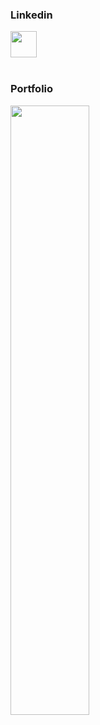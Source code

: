
<h3>Linkedin</h3>
<a href="https://www.linkedin.com/in/stacykutyepov/" target="_blank"><img src="https://img.icons8.com/fluent/144/000000/linkedin.png" width="42"/></a>

</br>
</br>


<h3>Portfolio</h3>
<a href="https://codemyjourney.netlify.app/" target="_blank"><img src="https://user-images.githubusercontent.com/62475313/95633713-453ca680-0a56-11eb-8f1b-32419185b882.png" width="50%"/></a>

